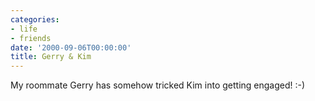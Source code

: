 ```yaml
---
categories:
- life
- friends
date: '2000-09-06T00:00:00'
title: Gerry & Kim
---
```



My roommate Gerry has somehow tricked Kim into getting engaged! :-)
